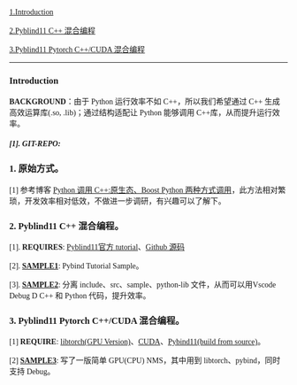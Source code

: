 <font face="Times" >

[1.Introduction](#1)

[2.Pyblind11 C++ 混合编程](#2)

[3.Pyblind11 Pytorch C++/CUDA 混合编程](#3)


---


### <h3 id="1">Introduction</h3>

**BACKGROUND**：由于 Python 运行效率不如 C++，所以我们希望通过 C++ 生成高效运算库(.so, .lib)；通过结构适配让 Python 能够调用 C++库，从而提升运行效率。

##### [1]. GIT-REPO: 


### <h3 id="2">1. 原始方式。</h3>

[1] 参考博客 [Python 调用 C++:原生态、Boost Python 两种方式调用](https://www.jb51.net/article/104159.htm)，此方法相对繁琐，开发效率相对低效，不做进一步调研，有兴趣可以了解下。

### <h3 id="2"> 2. Pyblind11 C++ 混合编程。</h3>

[1]. **REQUIRES**: [Pyblind11官方 tutorial](https://pybind11.readthedocs.io/en/stable/basics.html)、[Github 源码](https://github.com/pybind/pybind11)

[2]. [**SAMPLE1**](sample1_add_op): Pybind Tutorial Sample。 

[3]. [**SAMPLE2**](sample2_add_op): 分离 include、src、sample、python-lib 文件，从而可以用Vscode Debug D C++ 和 Python 代码，提升效率。 


### <h3 id ="3">3. Pyblind11 Pytorch C++/CUDA 混合编程。</h3>

[1] **REQUIRE**: [libtorch(GPU Version)](https://pytorch.org/)、[CUDA](http://docs.nvidia.com/cuda/cuda-installation-guide-linux/index.html)、[Pybind11(build from source)](https://stackoverflow.com/questions/54704599/how-to-apt-install-python-pybind11)。

[2] [**SAMPLE3**](./sample3_torch_op): 写了一版简单 GPU(CPU) NMS，其中用到 libtorch、pybind，同时支持 Debug。 





